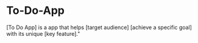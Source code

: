 # To-Do-App
[To Do App] is a app that helps [target audience] [achieve a specific goal] with its unique [key feature]."
